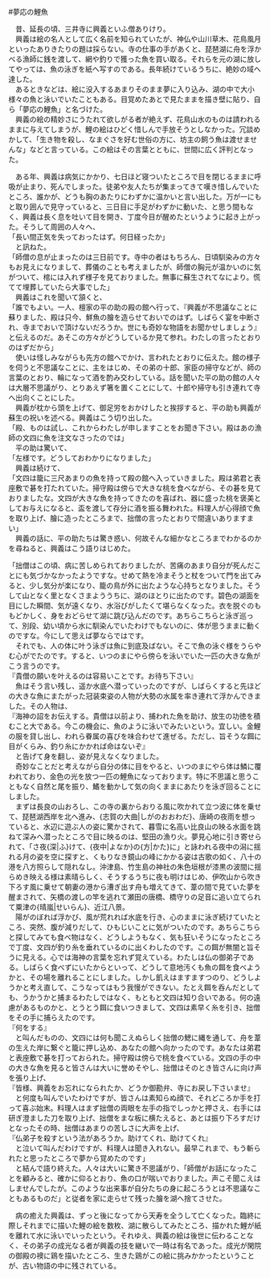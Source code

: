 #夢応の鯉魚  
  
　昔、延長の頃、三井寺に興義といふ僧ありけり。  
　興義は絵の名人として広く名前を知られていたが、神仏や山川草木、花鳥風月といったありきたりの題は採らない。寺の仕事の手があくと、琵琶湖に舟を浮かべる漁師に銭を渡して、網や釣りで獲った魚を買い取る。それらを元の湖に放してやっては、魚の泳ぎを紙へ写すのである。長年続けているうちに、絶妙の域へ達した。  
　あるときなどは、絵に没入するあまりそのまま夢に入り込み、湖の中で大小様々の魚と泳いでいたこともある。目覚めたあとで見たままを描き壁に貼り、自ら「夢応の鯉魚」と名づけた。  
　興義の絵の精妙さにうたれて欲しがる者が絶えず、花鳥山水のものは請われるままに与えてしまうが、鯉の絵はひどく惜しんで手放そうとしなかった。冗談めかして、「生き物を殺し、なまぐさを好む世俗の方に、坊主の飼う魚は渡せませんな」などと言っている。この絵はその言葉とともに、世間に広く評判となった。  
  
　ある年、興義は病気にかかり、七日ほど寝ついたところで目を閉じるままに呼吸が止まり、死んでしまった。徒弟や友人たちが集まってきて嘆き惜しんでいたところ、誰かが、どうも胸のあたりにわずかに温かいと言い出した。万が一にもと取り囲んで見守っていると、三日目に手足がわずかに動いた、と思う間もなく、興義は長く息を吐いて目を開き、丁度今目が醒めたというように起き上がった。そうして周囲の人々へ、  
「長い間正気を失っておったはず。何日経ったか」  
　と訊ねた。  
「師僧の息が止まったのは三日前です。寺中の者はもちろん、日頃馴染みの方々もお見えになりまして、葬儀のことも考えましたが、師僧の胸元が温かいのに気がついて、棺には入れず様子を見ておりました。無事に蘇生されてなにより。慌てて埋葬していたら大事でした」  
　興義はこれを聞いて頷くと、  
「誰でもよい。一人、檀家の平の助の殿の館へ行って、『興義が不思議なことに蘇りました、殿は只今、鮮魚の膾を造らせておいでのはず。しばらく宴を中断され、寺までおいで頂けないだろうか。世にも奇妙な物語をお聞かせしましょう』と伝えるのだ。あそこの方々がどうしているか見て参れ。わたしの言ったとおりのはずだから」  
　使いは怪しみながらも先方の館へでかけ、言われたとおりに伝えた。館の様子を伺うと不思議なことに、主をはじめ、その弟の十郎、家臣の掃守などが、師の言葉のとおり、輪になって酒を酌み交わしている。話を聞いた平の助の館の人々は大層不思議がり、とりあえず箸を置くことにして、十郎や掃守も引き連れて寺へ出向くことにした。  
　興義が枕から頭を上げて、御足労をおかけしたと挨拶すると、平の助も興義が蘇生の祝いを述べる。興義はこう切り出した。  
「殿、ものは試し、これからわたしが申しますことをお聞き下さい。殿はあの漁師の文四に魚を注文なさったのでは」  
　平の助は驚いて、  
「左様です。どうしておわかりになりました」  
　興義は続けて、  
「文四は籠に三尺あまりの魚を持って殿の館へ入っていきました。殿は弟君と表座敷で碁を打たれていた。掃守殿は傍らで大きな桃を食べながら、その碁を見ておりましたな。文四が大きな魚を持ってきたのを喜ばれ、器に盛った桃を褒美としてお与えになると、盃を渡して存分に酒を振る舞われた。料理人が心得顔で魚を取り上げ、膾に造ったところまで、拙僧の言ったとおりで間違いありますまい」  
　興義の話に、平の助たちは驚き惑い、何故そんな細かなところまでわかるのかを尋ねると、興義はこう語りはじめた。  
  
「拙僧はこの頃、病に苦しめられておりましたが、苦痛のあまり自分が死んだことにも気づかなかったようですな。せめて熱を冷まそうと杖をついて門を出てみると、少し気分が楽になり、籠の鳥が外に出たような心持ちとなりました。そうして山となく里となくさまよううちに、湖のほとりに出たのです。碧色の湖面を目にした瞬間、気が遠くなり、水浴びがしたくて堪らなくなった。衣を脱ぐのももどかしく、身をおどらせて湖に跳び込んだのです。あちらこちらと泳ぎ巡って、別段、幼い頃から水に馴染んでいたわけでもないのに、体が思うままに動くのですな。今にして思えば夢ならではです。  
　それでも、人の体に叶う泳ぎは魚に到底及ばない。そこで魚の泳ぐ様をうらやむ心がでたのです。すると、いつのまにやら傍らを泳いでいた一匹の大きな魚がこう言うのです。  
『貴僧の願いを叶えるのは容易いことです。お待ち下さい』  
　魚はそう言い残し、遥か水底へ潜っていったのですが、しばらくすると先ほどの大きな魚にまたがった冠装束姿の人物が大勢の水属を率き連れて浮かんできました。その人物は、  
『海神の詔をお伝えする。貴僧は以前より、捕われた魚を助け、放生の功徳を積むこと大である。今この機会に、魚のように泳いでみたいという。宜しい。金鯉の服を貸し出し、われら眷属の喜びを味合わせて進ぜる。ただし、旨そうな餌に目がくらみ、釣り糸にかかれば命はないぞ』  
　と告げて身を翻し、姿が見えなくなりました。  
　奇妙なことだと考えながら自分の体に目をやると、いつのまにやら体は鱗に覆われており、金色の光を放つ一匹の鯉魚になっております。特に不思議と思うこともなく自然と尾を振り、鰭を動かして気の向くままにあたりを泳ぎ回ることにしました。  
　まずは長良の山おろし、この寺の裏からおりる風に吹かれて立つ波に体を乗せて、琵琶湖西岸を北へ進み、{志賀の大曲|しがのおおわだ}、唐崎の夜雨を想っていると、水辺に遊ぶ人の姿に驚かされて、暮雪に名高い比良山の映る水面を跳ねて深みへ潜ったところで目に映るのは、堅田の漁り火。夢見心地に引き寄せられて、「さ夜{深|ふ}けて、{夜中|よなか}の{方|かた}に」と詠われる夜中の潟に揺れる月の姿を空に探すと、くもりなき鏡山の峰にかかる姿は古歌の如く、八十の港を八方照らして隠れなし。沖津島、竹生島の神社の朱色垣根が漆黒の波間に揺らめき映える様は素晴らしく、そうするうちに夜も明けはじめ、伊吹山から吹き下ろす風に乗せて朝妻の港から漕ぎ出す舟も増えてきて、葦の間で見ていた夢を醒まされて、矢橋の渡しの竿を逃れて瀬田の唐橋、橋守りの足音に追い立てられて粟津の{晴嵐|せいらん}、近江八景。  
　陽がのぼれば浮かび、風が荒れれば水底を行き、心のままに泳ぎ続けていたところ、突然、腹が減りだして、ひもじいことに気がついたのです。あちらこちらと探してみても食べ物はなく、どうしようもなく、気も狂いそうになったところで丁度、文四が釣り糸を垂れているのに出くわしたのです。この餌が無闇と旨そうに見える。心では海神の言葉を忘れず覚えている。わたしは仏の御弟子である。しばらく食べずにいたからといって、どうして意地汚くも魚の餌を食べようかと、その場を離れることにしました。しかし飢えはますますつのり、どうしようかと考え直して、こうなってはもう我慢ができない。たとえ餌を呑んだとしても、うかうかと捕まるわたしではなく、もともと文四は知り合いである。何の遠慮があるものかと、とうとう餌に食いつきまして、文四は素早く糸を引き、拙僧をその手に捕らえたのです。  
『何をする』  
　と叫んだものの、文四には何も聞こえぬらしく拙僧の鰓に縄を通して、舟を葦の生えた岸に繋ぐと籠に押し込め、あなたの館へ向かったのです。あなたは弟君と表座敷で碁を打っておられた。掃守殿は傍らで桃を食べている。文四の手の中の大きな魚を見ると皆さんは大いに誉めそやし、拙僧はそのとき皆さんに向け声を張り上げ、  
『皆様、興義をお忘れになられたか、どうか御勘弁、寺にお戻し下さいませ』  
　と何度も叫んでいたわけですが、皆さんは素知らぬ顔で、それどころか手を打って喜ぶ始末。料理人はまず拙僧の両眼を左手の指でしっかと押さえ、右手には研ぎ澄ました刀を取り上げ、拙僧をまな板に横たえると、あとは振り下ろすだけとなったその時、拙僧はあまりの苦しさに大声を上げ、  
『仏弟子を殺すという法があろうか。助けてくれ、助けてくれ』  
　と泣いて叫んだわけですが、料理人は聞き入れない。最早これまで、もう斬られたと思ったところで夢から覚めたのです」  
　と結んで語り終えた。人々は大いに驚き不思議がり、「師僧がお話になったことを顧みると、確かに仰るとおり、魚の口が喘いでおりました。声こそ聞こえはしませんでしたが。このような出来事が自分たちの身に起ころうとは不思議なこともあるものだ」と従者を家に走らせて残った膾を湖へ捨てさせた。  
  
　病の癒えた興義は、ずっと後になってから天寿を全うして亡くなった。臨終に際しそれまでに描いた鯉の絵を数枚、湖に散らしてみたところ、描かれた鯉が紙を離れて水に泳いでいったという。それゆえ、興義の絵は後世に伝わることなく、その弟子の成光なる者が興義の技を継いで一時は有名であった。成光が閑院の御殿の襖に鶏を描いたところ、生きた鶏がこの絵に挑みかかったということが、古い物語の中に残されている。  
